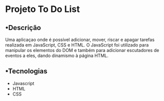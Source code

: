 # Projeto To Do List

## •Descrição
Uma aplicaçao onde é possível adicionar, mover, riscar e apagar tarefas realizada em JavaScript, CSS e HTML. O JavaScript foi utilizado para manipular os elementos do DOM e também para adicionar escutadores de eventos a eles, dando dinamismo à página HTML.

## •Tecnologias
- Javascript
- HTML
- CSS
